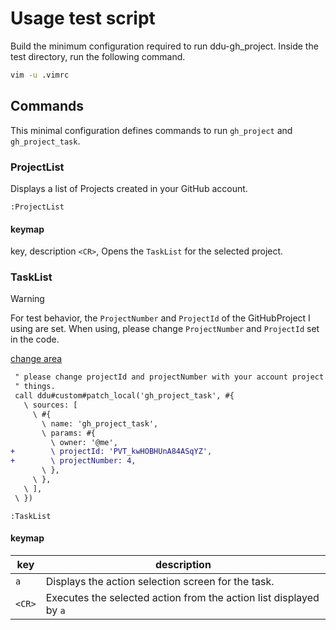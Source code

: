 # Usage test script

Build the minimum configuration required to run ddu-gh_project.
Inside the test directory, run the following command.

```bash
vim -u .vimrc
```

## Commands

This minimal configuration defines commands to run `gh_project` and `gh_project_task`.

### ProjectList

Displays a list of Projects created in your GitHub account.

```vim
:ProjectList
```

#### keymap

key, description
`<CR>`, Opens the `TaskList` for the selected project.

### TaskList

> [!WARNING]
> For test behavior, the `ProjectNumber` and `ProjectId` of the GitHubProject I using are set.
> When using, please change `ProjectNumber` and `ProjectId` set in the code.
> 
> [change area](./.vimrc#L65-L66)

```diff
 " please change projectId and projectNumber with your account project of
 " things.
 call ddu#custom#patch_local('gh_project_task', #{
   \ sources: [
     \ #{
       \ name: 'gh_project_task',
       \ params: #{
         \ owner: '@me',
+        \ projectId: 'PVT_kwHOBHUnA84ASqYZ',
+        \ projectNumber: 4,
       \ },
     \ },
   \ ],
 \ })
```


```vim
:TaskList
```

#### keymap

|key   |description                                                       |
|------|------------------------------------------------------------------|
|`a`   |Displays the action selection screen for the task.                |
|`<CR>`|Executes the selected action from the action list displayed by `a`|
